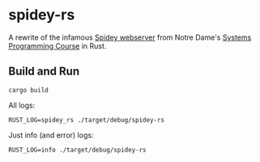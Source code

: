 # spidey-rs

A rewrite of the infamous [Spidey webserver](https://www3.nd.edu/~pbui/teaching/cse.20289.sp18/project.html) from Notre Dame's [Systems Programming Course](https://www3.nd.edu/~pbui/teaching/cse.20289.sp18/) in Rust.

## Build and Run

`cargo build`

All logs:

`RUST_LOG=spidey_rs ./target/debug/spidey-rs`

Just info (and error) logs:

`RUST_LOG=info ./target/debug/spidey-rs`